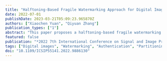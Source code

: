 ```yaml
---
title: "Halftoning-Based Fragile Watermarking Approach for Digital Image Self-Recovery"
date: 2022-07-01
publishDate: 2023-03-21T05:09:23.965870Z
authors: ["Xiaochen Yuan", "Qiyuan Zhang"]
publication_types: ["1"]
abstract: "This paper proposes a halftoning-based fragile watermarking approach for digital image tamper detection and self-recovery. The Set Partitioning in Hierarchical Trees (SPIHT) algorithm and halftoning technique are employed to generate the primary recovery bits and secondary recovery bits, respectively. On basis of that, the authentication bits are generated. The Arnold Cat Map and diagonal mapping are then applied to further improve the accuracy of tamper detection and ensure the quality of self-recovery. The experimental results have been conducted to demonstrate the superiorities of the proposed approach in imperceptibility and recovery capability."
featured: false
publication: "*2022 7th International Conference on Signal and Image Processing (ICSIP)*"
tags: ["Digital images", "Watermarking", "Authentication", "Partitioning algorithms", "tamper detection", "Arnold cat map", "halftoning technique", "Image processing", "Set Partitioning in Hierarchical Trees (SPIHT)"]
doi: "10.1109/ICSIP55141.2022.9886130"
---
```


